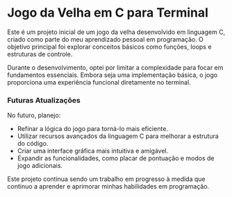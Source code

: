 # Jogo da Velha em C para Terminal

Este é um projeto inicial de um jogo da velha desenvolvido em linguagem C, criado como parte do meu aprendizado pessoal em programação. O objetivo principal foi explorar conceitos básicos como funções, loops e estruturas de controle.

Durante o desenvolvimento, optei por limitar a complexidade para focar em fundamentos essenciais. Embora seja uma implementação básica, o jogo proporciona uma experiência funcional diretamente no terminal.

### Futuras Atualizações

No futuro, planejo:

- Refinar a lógica do jogo para torná-lo mais eficiente.
- Utilizar recursos avançados da linguagem C para melhorar a estrutura do código.
- Criar uma interface gráfica mais intuitiva e amigável.
- Expandir as funcionalidades, como placar de pontuação e modos de jogo adicionais.

Este projeto continua sendo um trabalho em progresso à medida que continuo a aprender e aprimorar minhas habilidades em programação.
